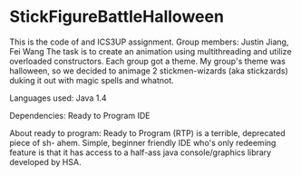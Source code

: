# StickFigureBattleHalloween
This is the code of and ICS3UP assignment.
Group members: Justin Jiang, Fei Wang
The task is to create an animation using multithreading and utilize overloaded constructors.
Each group got a theme. My group's theme was halloween, so we decided to animage 2 stickmen-wizards (aka stickzards) duking it out with magic spells and whatnot.

Languages used:
Java 1.4

Dependencies: 
Ready to Program IDE

About ready to program:
Ready to Program (RTP) is a terrible, deprecated piece of sh- ahem. Simple, beginner friendly IDE who's only redeeming feature is that it has access to a half-ass java console/graphics library developed by HSA.

